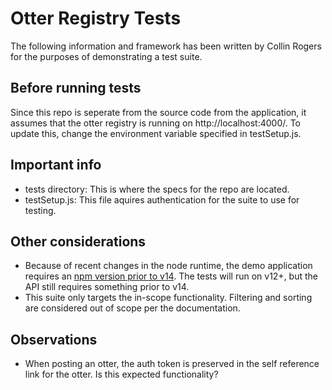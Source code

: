# Otter Registry Tests
The following information and framework has been written by Collin Rogers for the purposes of demonstrating a test suite.

## Before running tests
Since this repo is seperate from the source code from the application, it assumes that the otter registry is running on http://localhost:4000/. To update this, change the environment variable specified in testSetup.js.

## Important info
- tests directory: This is where the specs for the repo are located.
- testSetup.js: This file aquires authentication for the suite to use for testing.

## Other considerations
 - Because of recent changes in the node runtime, the demo application requires an [npm version prior to v14](https://stackoverflow.com/questions/61806341/how-to-fix-the-feature-watch-recursively-is-unavailable-on-the-current-platform). The tests will run on v12+, but the API still requires something prior to v14.
 - This suite only targets the in-scope functionality. Filtering and sorting are considered out of scope per the documentation.

## Observations
 - When posting an otter, the auth token is preserved in the self reference link for the otter. Is this expected functionality?

